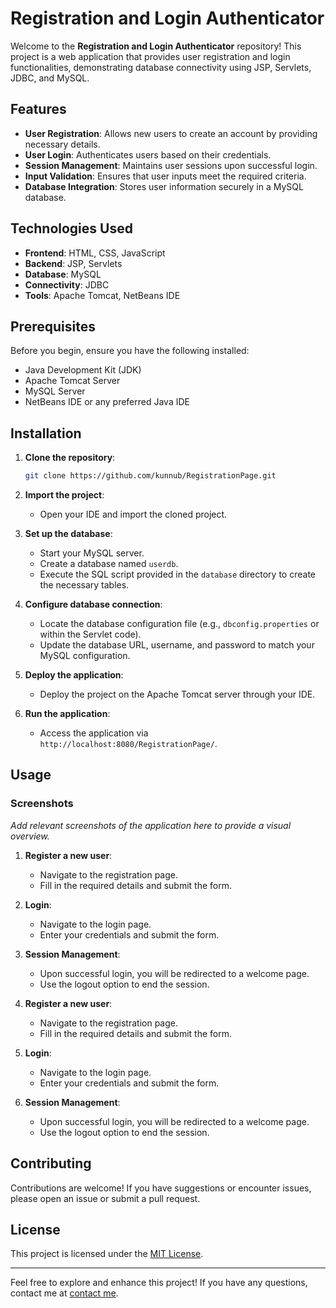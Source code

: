 

# Registration and Login Authenticator

Welcome to the **Registration and Login Authenticator** repository! This project is a web application that provides user registration and login functionalities, demonstrating database connectivity using JSP, Servlets, JDBC, and MySQL.

## Features

- **User Registration**: Allows new users to create an account by providing necessary details.
- **User Login**: Authenticates users based on their credentials.
- **Session Management**: Maintains user sessions upon successful login.
- **Input Validation**: Ensures that user inputs meet the required criteria.
- **Database Integration**: Stores user information securely in a MySQL database.

## Technologies Used

- **Frontend**: HTML, CSS, JavaScript
- **Backend**: JSP, Servlets
- **Database**: MySQL
- **Connectivity**: JDBC
- **Tools**: Apache Tomcat, NetBeans IDE

## Prerequisites

Before you begin, ensure you have the following installed:

- Java Development Kit (JDK)
- Apache Tomcat Server
- MySQL Server
- NetBeans IDE or any preferred Java IDE

## Installation

1. **Clone the repository**:
   ```bash
   git clone https://github.com/kunnub/RegistrationPage.git
   ```

2. **Import the project**:
   - Open your IDE and import the cloned project.

3. **Set up the database**:
   - Start your MySQL server.
   - Create a database named `userdb`.
   - Execute the SQL script provided in the `database` directory to create the necessary tables.

4. **Configure database connection**:
   - Locate the database configuration file (e.g., `dbconfig.properties` or within the Servlet code).
   - Update the database URL, username, and password to match your MySQL configuration.

5. **Deploy the application**:
   - Deploy the project on the Apache Tomcat server through your IDE.

6. **Run the application**:
   - Access the application via `http://localhost:8080/RegistrationPage/`.

## Usage

### Screenshots

_Add relevant screenshots of the application here to provide a visual overview._

1. **Register a new user**:
   - Navigate to the registration page.
   - Fill in the required details and submit the form.

2. **Login**:
   - Navigate to the login page.
   - Enter your credentials and submit the form.

3. **Session Management**:
   - Upon successful login, you will be redirected to a welcome page.
   - Use the logout option to end the session.

1. **Register a new user**:
   - Navigate to the registration page.
   - Fill in the required details and submit the form.

2. **Login**:
   - Navigate to the login page.
   - Enter your credentials and submit the form.

3. **Session Management**:
   - Upon successful login, you will be redirected to a welcome page.
   - Use the logout option to end the session.

## Contributing

Contributions are welcome! If you have suggestions or encounter issues, please open an issue or submit a pull request.

## License

This project is licensed under the [MIT License](LICENSE).

---

Feel free to explore and enhance this project! If you have any questions, contact me at [contact me](kunalbobde19@gmail.com).
